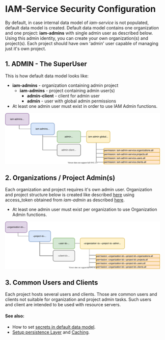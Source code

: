 # IAM-Service Security Configuration
By default, in case internal data model of *iam-service* is not populated, default data model is created.
Default data model contains one organization and one project: __iam-admins__ with single admin user 
as described below. Using this admin identity, you can create your own organization(s) and 
project(s). Each project should have own 'admin' user capable of managing just it's own project.

## 1. ADMIN - The SuperUser
This is how default data model looks like:
* __iam-admins__ - organization containing admin project
  * __iam-admins__ - project containing admin user(s)
    * __admin-client__ - client for admin user
    * __admin__ - user with global admin permissions
* At least one admin user must exist in order to use IAM Admin functions.

![iam-admins](schemas/default_iam-admins_organization_model.svg)

## 2. Organizations / Project Admin(s)
Each organization and project requires it's own admin user. Organization and project 
structure below is created like described [here](02b-create-organization-with-admin.md) using access_token obtained from *iam-admin* as described [here](02a-get-admin-access-token.md).  

* At least one admin user must exist per organization to use Organization Admin functions.

![project-model](schemas/default_organization-project_model.svg)

## 3. Common Users and Clients
Each project hosts several users and clients. Those are common users and clients not suitable for organization and project admin tasks.
Such users and client are intended to be used with resource servers. 

#### See also:
* How to set [secrets in default data model](01a-standalone-server-config.md).
* [Setup persistence Layer](01b_setup-persitence-layer.md) and [Caching](01c_setup-cache-layer.md).
